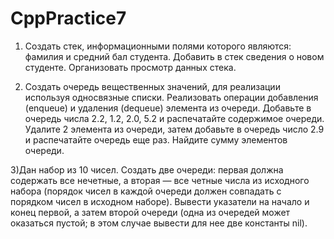 # CppPractice7

1) Создать стек, информационными полями которого являются: фамилия и средний бал студента. Добавить в стек сведения о новом студенте. Организовать просмотр данных стека.

2) Создать очередь вещественных значений, для реализации используя односвязные списки. Реализовать операции добавления (enqueue) и удаления (dequeue) элемента из очереди. Добавьте в очередь числа 2.2, 1.2, 2.0, 5.2 и распечатайте содержимое очереди. Удалите 2 элемента из очереди, затем добавьте в очередь число 2.9 и распечатайте очередь еще раз. Найдите сумму элементов очереди.

3)Дан набор из 10 чисел. Создать две очереди: первая должна содержать все нечетные, а вторая — все четные числа из исходного набора (порядок чисел в каждой очереди должен совпадать с порядком чисел в исходном наборе). Вывести указатели на начало и конец первой, а затем второй очереди (одна из очередей может оказаться пустой; в этом случае вывести для нее две константы nil).
